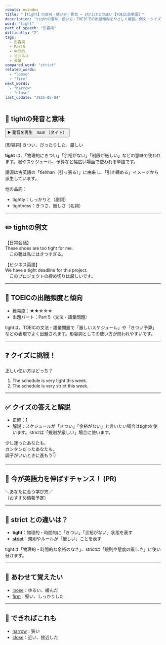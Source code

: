 ```yaml
---
robots: noindex
title: "【tight】の意味・使い方・例文 ― strictとの違い【TOEIC英単語】"
description: "tightの意味・使い方・TOEICでの出題傾向をやさしく解説。例文・クイズ付きでstrictとの違いもわかりやすく学べます。"
word: "tight"
part_of_speech: "形容詞"
difficulty: "2"
tags:
  - 形容詞
  - Part5
  - 中立的
  - ビジネス
  - 会議
compared_word: "strict"
related_words:
  - "loose"
  - "firm"
next_words:
  - "narrow"
  - "close"
last_update: "2025-05-04"
---
```


## 🔰 tightの発音と意味

<button class="play-audio" onclick="playTTS('tight')">
  <span class="play-audio-main">
    ▶️ 発音を再生　/taɪt/
  </span>
  <span class="play-audio-sub">
    （タイト）
  </span>
</button>

[形容詞] きつい、ぴったりした、厳しい

**tight** は、「物理的にきつい」「余裕がない」「制限が厳しい」などの意味で使われます。服やスケジュール、予算など幅広い場面で使われる単語です。

語源は古英語の「tīehhan（引っ張る）」に由来し、「引き締める」イメージから派生しています。

他の品詞：  
- tightly：しっかりと（副詞）
- tightness：きつさ、厳しさ（名詞）

---

## ✏️ tightの例文

【日常会話】  
These shoes are too tight for me.  
　この靴は私にはきつすぎる。

【ビジネス英語】  
We have a tight deadline for this project.  
　このプロジェクトの締め切りは厳しいです。

---

## 🎯 TOEICの出題頻度と傾向

- 難易度：★★☆☆☆
- 出題パート：Part 5（文法・語彙問題）

tightは、TOEICの文法・語彙問題で「厳しいスケジュール」や「きつい予算」などの表現でよく出題されます。形容詞としての使い方が問われやすいです。

---

## ❓ クイズに挑戦！

正しい使い方はどっち？

1. The schedule is very tight this week.  
2. The schedule is very strict this week.

---

## ✅ クイズの答えと解説

- 正解：**1**
- 解説：スケジュールが「きつい」「余裕がない」と言いたい場合はtightを使います。strictは「規則が厳しい」場合に使います。

少し迷ったあなたも、  
カンタンだったあなたも、  
調子がいいときに進もう👇️

---

## 🚀 今が英語力を伸ばすチャンス！ (PR)

<div class="info-center">
＼あなたに合う学び方／<br>  
（おすすめ情報予定）
</div>

---

## 🤔  strict との違いは？

- **tight**：物理的・時間的に「きつい」「余裕がない」状態を表す
- **[strict](/strict)**：規則やルールが「厳しい」ことを表す

tightは「物理的・時間的な余裕のなさ」、strictは「規則や態度の厳しさ」に使い分けます。

---

## 🧩 あわせて覚えたい

- [loose](/loose)：ゆるい、緩んだ
- [firm](/firm)：堅い、しっかりした

---

## 📖 できればこれも

- [narrow](/narrow)：狭い
- [close](/close)：近い、接近した

<!-- cvid: aid19_bid03 -->
